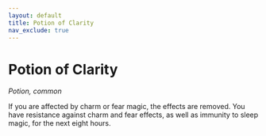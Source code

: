 ```yaml
---
layout: default
title: Potion of Clarity
nav_exclude: true
---
```


# Potion of Clarity

*Potion, common*

If you are affected by charm or fear magic, the effects are removed. You have resistance against charm and fear effects, as well as immunity to sleep magic, for the next eight hours.